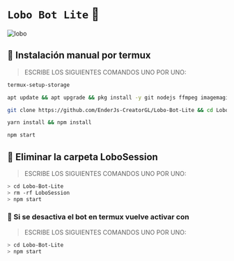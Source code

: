 # `Lobo Bot Lite` 🐺

![lobo](https://telegra.ph/file/b779934250bddcd1cf47a.jpg)

## 🐺 Instalación manual por termux

> ESCRIBE LOS SIGUIENTES COMANDOS UNO POR UNO:

```bash
termux-setup-storage
```
```bash
apt update && apt upgrade && pkg install -y git nodejs ffmpeg imagemagick yarn
```
```bash
git clone https://github.com/EnderJs-CreatorGL/Lobo-Bot-Lite && cd Lobo-Bot-Lite
```
```bash
yarn install && npm install
```
```bash
npm start
```

## 🐺 Eliminar la carpeta LoboSession

> ESCRIBE LOS SIGUIENTES COMANDOS UNO POR UNO:

```bash
> cd Lobo-Bot-Lite
> rm -rf LoboSession
> npm start
```

### 🐺 Si se desactiva el bot en termux vuelve activar con

> ESCRIBE LOS SIGUIENTES COMANDOS UNO POR UNO:

```bash
> cd Lobo-Bot-Lite
> npm start
```